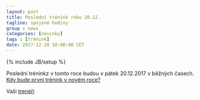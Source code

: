```yaml
---
layout: post
title: Poslední trénink roku 20.12.
tagline: spojené hodiny
group : news
categories: [novinky]
tags : [trénink]
date: 2017-12-20 18:00:00 CET
---
```

{% include JB/setup %}

Poslední tréninkz v tomto roce budou v pátek 20.12.2017 v běžných časech.
[Kdy bude první trénink v novém roce?](/novinky/prvni-trenink-2018)

Vaši [trenéři](/treneri)
